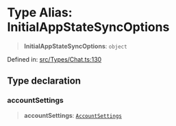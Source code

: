 # Type Alias: InitialAppStateSyncOptions

> **InitialAppStateSyncOptions**: `object`

Defined in: [src/Types/Chat.ts:130](https://github.com/Fokusdotid/bail/blob/a1b2bb6d3d63874a4f497e70ebd6347b2869da8e/src/Types/Chat.ts#L130)

## Type declaration

### accountSettings

> **accountSettings**: [`AccountSettings`](AccountSettings.md)
